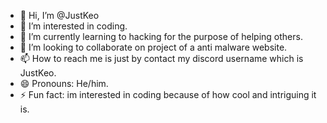 - 👋 Hi, I’m @JustKeo
- 👀 I’m interested in coding.
- 🌱 I’m currently learning to hacking for the purpose of helping others.
- 💞️ I’m looking to collaborate on project of a anti malware website.
- 📫 How to reach me is just by contact my discord username which is JustKeo.
- 😄 Pronouns: He/him.
- ⚡ Fun fact: im interested in coding because of how cool and intriguing it is.

<!---
JustKeo/JustKeo is a ✨ special ✨ repository because its `README.md` (this file) appears on your GitHub profile.
You can click the Preview link to take a look at your changes.
--->
